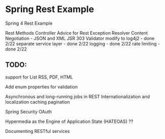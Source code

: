 Spring Rest Example
===================

Spring 4 Rest Example

Rest Methods
Controller Advice for Rest Exception Resolver
Content Negotiation - JSON and XML
JSR 303 Validator
modify to log4j2  - done 2/22
separate service layer - done 2/22
logging  - done 2/22
rate limiting - done 2/22


TODO: 
-----
support for 
	List<Employee>
	RSS, PDF, HTML

Add enum properties for validation

Asynchronous and long-running jobs in REST
Internationalization and localization
caching
pagination


Spring Security OAuth


Hypermedia as the Engine of Application State (HATEOAS) ??

Documenting RESTful services
	
			




